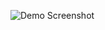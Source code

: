 ![Demo Screenshot](https://raw.githubusercontent.com/Opiyo12/Responsive-navBar/main/screenshot.png)
